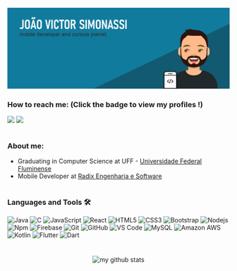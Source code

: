 ![Name](https://github.com/jsimonassi/jsimonassi/blob/main/title_image.png) 
### How to reach me: <strong>(Click the badge to view my profiles !)</strong>
<img src="https://img.shields.io/badge/jsimonassi@id.uff.br-%23D14836.svg?&style=for-the-badge&logo=gmail&logoColor=white" href="jsimonassi@id.uff.br">  <a href="https://www.linkedin.com/in/jo%C3%A3o-victor-simonassi-farias-6b94b218b/"><img src="https://img.shields.io/badge/João Victor Simonassi-%230077B5.svg?&style=for-the-badge&logo=linkedin&logoColor=white" ></a>
#
### About me:
- Graduating in Computer Science at UFF - <a href="http://www.uff.br/">Universidade Federal Fluminense</a>
- Mobile Developer at <a href="https://www.radixeng.com.br/">Radix Engenharia e Software</a>
#
### Languages and Tools 🛠 
![Java](http://img.shields.io/badge/-Java-5B4638?style=flat-square&logo=java&logoColor=ffffff)
![C](http://img.shields.io/badge/-C-A8B9CC?style=flat-square&logo=c&logoColor=ffffff)
![JavaScript](https://img.shields.io/badge/-JavaScript-%23F7DF1C?style=flat-square&logo=javascript&logoColor=000000&labelColor=%23F7DF1C&color=%23FFCE5A)
![React](https://img.shields.io/badge/-React-61DAFB?style=flat-square&logo=react&logoColor=ffffff)
![HTML5](https://img.shields.io/badge/-HTML5-%23E44D27?style=flat-square&logo=html5&logoColor=ffffff)
![CSS3](https://img.shields.io/badge/-CSS3-%231572B6?style=flat-square&logo=css3)
![Bootstrap](https://img.shields.io/badge/-Bootstrap-563D7C?style=flat-square&logo=Bootstrap)
![Nodejs](https://img.shields.io/badge/-Nodejs-339933?style=flat-square&logo=Node.js&logoColor=ffffff)
![Npm](https://img.shields.io/badge/-npm-CB3837?style=flat-square&logo=npm)
![Firebase](https://img.shields.io/badge/-Firebase-FFCA28?style=flat-square&logo=firebase&logoColor=ffffff)
![Git](https://img.shields.io/badge/-Git-%23F05032?style=flat-square&logo=git&logoColor=%23ffffff)
![GitHub](https://img.shields.io/badge/-GitHub-181717?style=flat-square&logo=github)
![VS Code](http://img.shields.io/badge/-VS%20Code-007ACC?style=flat-square&logo=visual-studio-code&logoColor=ffffff)
![MySQL](https://img.shields.io/badge/-MySQL-black?style=flat-square&logo=mysql)
![Amazon AWS](https://img.shields.io/badge/Amazon%20AWS-232F3E?style=flat-square&logo=amazon-aws)
![Kotlin](http://img.shields.io/badge/-Kotlin-5B4638?style=flat-square&logo=Kotlin&logoColor=ffffff)
![Flutter](https://img.shields.io/badge/-Flutter-02569B?style=flat-square&logo=flutte)
![Dart](https://img.shields.io/badge/-Dart-0175C2?style=flat-square&logo=dart)
#
<p align="center">
<img src="https://github-readme-stats.vercel.app/api?username=jsimonassi&show_icons=true&theme=light" alt="my github stats" width="450"/>
</p>
